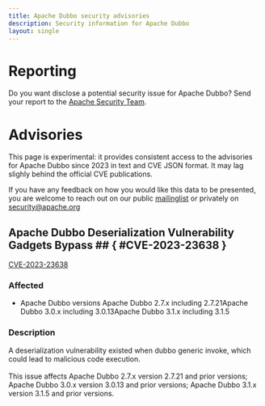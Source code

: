 ```yaml
---
title: Apache Dubbo security advisories
description: Security information for Apache Dubbo
layout: single
---
```


# Reporting

Do you want disclose a potential security issue for Apache Dubbo? Send your report to the  [Apache Security Team](mailto:security@apache.org).

# Advisories

This page is experimental: it provides consistent access to the advisories for Apache Dubbo since 2023 in text and CVE JSON format. It may lag slighly behind the official CVE publications. 

If you have any feedback on how you would like this data to be presented, you are welcome to reach out on our public [mailinglist](/mailinglist) or privately on [security@apache.org](mailto:security@apache.org)

## Apache Dubbo Deserialization Vulnerability Gadgets Bypass ## { #CVE-2023-23638 }

[CVE-2023-23638](./CVE-2023-23638.cve.json)

### Affected

* Apache Dubbo versions Apache Dubbo 2.7.x including 2.7.21Apache Dubbo 3.0.x including 3.0.13Apache Dubbo 3.1.x including 3.1.5


### Description

A deserialization vulnerability existed when dubbo generic invoke, which could lead to malicious code execution. <br><br>This issue affects Apache Dubbo 2.7.x version 2.7.21 and prior versions; Apache Dubbo 3.0.x version 3.0.13 and prior versions; Apache Dubbo 3.1.x version 3.1.5 and prior versions. 